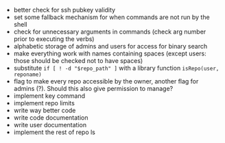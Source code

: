 - better check for ssh pubkey validity
- set some fallback mechanism for when commands are not run by the shell
- check for unnecessary arguments in commands (check arg number prior to executing the verbs)
- alphabetic storage of admins and users for access for binary search
- make everything work with names containing spaces (except users: those should be checked not to have spaces)
- substitute `if [ ! -d "$repo_path" ]` with a library function `isRepo(user, reponame)`
- flag to make every repo accessible by the owner, another flag for admins (?). Should this also give permission to manage?
- implement key command
- implement repo limits
- write way better code
- write code documentation
- write user documentation
- implement the rest of repo ls
